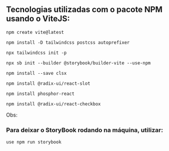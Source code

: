 ## Tecnologias utilizadas com o pacote NPM usando o ViteJS:
```
npm create vite@latest
```
```
npm install -D tailwindcss postcss autoprefixer
```
```
npx tailwindcss init -p
```
```
npx sb init --builder @storybook/builder-vite --use-npm
```
```
npm install --save clsx
```
```
npm install @radix-ui/react-slot
```
```
npm install phosphor-react
```
```
npm install @radix-ui/react-checkbox
```
Obs:
### Para deixar o StoryBook rodando na máquina, utilizar:
```
use npm run storybook
```
